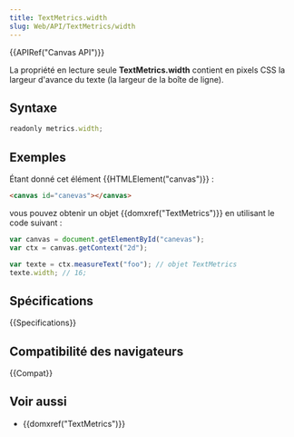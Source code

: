 ```yaml
---
title: TextMetrics.width
slug: Web/API/TextMetrics/width
---
```


{{APIRef("Canvas API")}}

La propriété en lecture seule **TextMetrics.width** contient en pixels CSS la largeur d'avance du texte (la largeur de la boîte de ligne).

## Syntaxe

```js
readonly metrics.width;
```

## Exemples

Étant donné cet élément {{HTMLElement("canvas")}} :

```html
<canvas id="canevas"></canvas>
```

vous pouvez obtenir un objet {{domxref("TextMetrics")}} en utilisant le code suivant :

```js
var canvas = document.getElementById("canevas");
var ctx = canvas.getContext("2d");

var texte = ctx.measureText("foo"); // objet TextMetrics
texte.width; // 16;
```

## Spécifications

{{Specifications}}

## Compatibilité des navigateurs

{{Compat}}

## Voir aussi

- {{domxref("TextMetrics")}}
